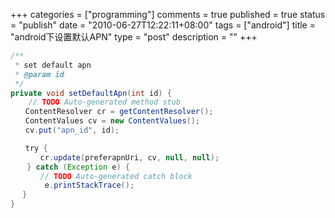+++
categories = ["programming"]
comments = true
published = true
status = "publish"
date = "2010-06-27T12:22:11+08:00"
tags = ["android"]
title = "android下设置默认APN"
type = "post"
description = ""
+++


```java
/**
 * set default apn
 * @param id
 */
private void setDefaultApn(int id) {
    // TODO Auto-generated method stub
　　ContentResolver cr = getContentResolver();
　　ContentValues cv = new ContentValues();
　　cv.put("apn_id", id);

　　try {
　　　　cr.update(preferapnUri, cv, null, null);
　  } catch (Exception e) {
　　　　// TODO Auto-generated catch block
     　 e.printStackTrace();
　 }
}
```
<!--more-->